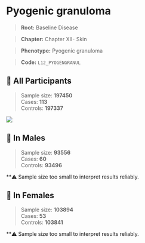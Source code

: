 # Pyogenic granuloma

> **Root:** Baseline Disease  

> **Chapter:** Chapter XII- Skin  

> **Phenotype:** Pyogenic granuloma  

> **Code:** `L12_PYOGENGRANUL`

## 🧪 All Participants  
> Sample size: **197450**  
> Cases: **113**  
> Controls: **197337**
<img src="/Disease/Figures/ALL/Incidence/L12_PYOGENGRANUL.png"/>
<CsvTable src="/Disease/Data/ALL/Incidence/COX_L12_PYOGENGRANUL.csv" label="🔍 View full results" />

## 👨 In Males  
> Sample size: **93556**  
> Cases: **60**  
> Controls: **93496**

**⚠️ Sample size too small to interpret results reliably.


## 👩 In Females  
> Sample size: **103894**  
> Cases: **53**  
> Controls: **103841**

**⚠️ Sample size too small to interpret results reliably.

